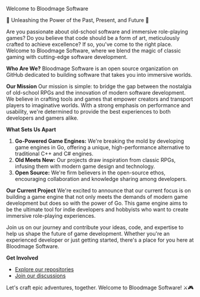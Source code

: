 Welcome to Bloodmage Software

🧙 Unleashing the Power of the Past, Present, and Future 🚀

Are you passionate about old-school software and immersive role-playing games?
Do you believe that code should be a form of art, meticulously crafted to achieve excellence?
If so, you've come to the right place.
Welcome to Bloodmage Software, where we blend the magic of classic gaming with cutting-edge software development.

**Who Are We?**
Bloodmage Software is an open source organization on GitHub dedicated to building software that takes you into immersive worlds.

**Our Mission**
Our mission is simple: to bridge the gap between the nostalgia of old-school RPGs and the innovation of modern software development.
We believe in crafting tools and games that empower creators and transport players to imaginative worlds.
With a strong emphasis on performance and usability, we're determined to provide the best experiences to both developers and gamers alike.

**What Sets Us Apart**
1. **Go-Powered Game Engines:** We're breaking the mold by developing game engines in Go, offering a unique, high-performance alternative to traditional C++ and C# engines.
2. **Old Meets New:** Our projects draw inspiration from classic RPGs, infusing them with modern game design and technology.
3. **Open Source:** We're firm believers in the open-source ethos, encouraging collaboration and knowledge sharing among developers.

**Our Current Project**
We're excited to announce that our current focus is on building a game engine that not only meets the demands of modern game development but does so with the power of Go. This game engine aims to be the ultimate tool for indie developers and hobbyists who want to create immersive role-playing experiences.

Join us on our journey and contribute your ideas, code, and expertise to help us shape the future of game development. Whether you're an experienced developer or just getting started, there's a place for you here at Bloodmage Software.

**Get Involved**
- [Explore our repositories](https://github.com/orgs/bloodmagesoftware/repositories)
- [Join our discussions](https://github.com/orgs/bloodmagesoftware/discussions)

Let's craft epic adventures, together.
Welcome to Bloodmage Software! ⚔️🎮
